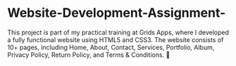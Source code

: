 # Website-Development-Assignment-
This project is part of my practical training at Grids Apps, where I developed a fully functional website using HTML5 and CSS3. The website consists of 10+ pages, including Home, About, Contact, Services, Portfolio, Album, Privacy Policy, Return Policy, and Terms &amp; Conditions. 🚀
